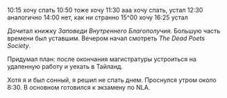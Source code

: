 10:15 хочу спать
10:50 тоже хочу
11:30 ааа хочу спать, устал
12:30 аналогично
14:00 нет, как ни странно
15^00 хочу
16:25 устал

Дочитал книжку *Заповеди Внутреннего Благополучия*. Большую часть времени был уставшим. Вечером начал смотреть *The Dead Poets Society*.

Придумал план: после окончания магистратуры устроиться на удаленную работу и уехать в Тайланд.

Хотя я и был сонный, я решил не спать днем. Проснулся утром около 8:30. В основном готовился к экзамену по NLA. 